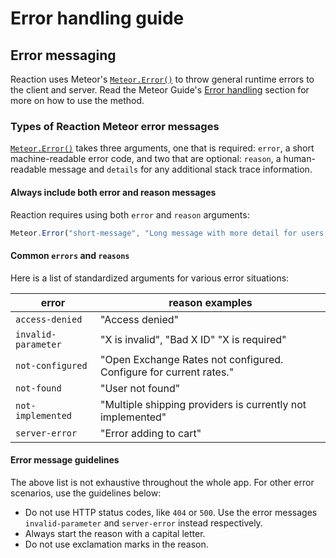 # Error handling guide

## Error messaging

Reaction uses Meteor's [`Meteor.Error()`](https://docs.meteor.com/api/methods.html#Meteor-Error) to throw general runtime errors to the client and server. Read the Meteor Guide's [Error handling](https://guide.meteor.com/methods.html#throwing-errors) section for more on how to use the method.

### Types of Reaction Meteor error messages

[`Meteor.Error()`](https://docs.meteor.com/api/methods.html#Meteor-Error) takes three arguments, one that is required: `error`, a short machine-readable error code, and two that are optional: `reason`, a human-readable message and `details` for any additional stack trace
information.

#### Always include both error and reason messages

Reaction requires using both `error` and `reason` arguments:

```js
Meteor.Error("short-message", "Long message with more detail for users.");
```

#### Common `errors` and `reasons`

Here is a list of standardized arguments for various error situations:

| error               | reason examples                                                     |
| ---                 |     ---                                                             |
| `access-denied`     | "Access denied"                                                     |
| `invalid-parameter` | "X is invalid", "Bad X ID" "X is required"                          |
| `not-configured`    | "Open Exchange Rates not configured. Configure for current rates."  |
| `not-found`         | "User not found"                                                    |
| `not-implemented`   | "Multiple shipping providers is currently not implemented"          |
| `server-error`      | "Error adding to cart"                                              |

#### Error message guidelines

The above list is not exhaustive throughout the whole app. For other error scenarios, use the guidelines below:

- Do not use HTTP status codes, like `404` or `500`. Use the error messages `invalid-parameter` and `server-error` instead respectively.
- Always start the reason with a capital letter.
- Do not use exclamation marks in the reason.
